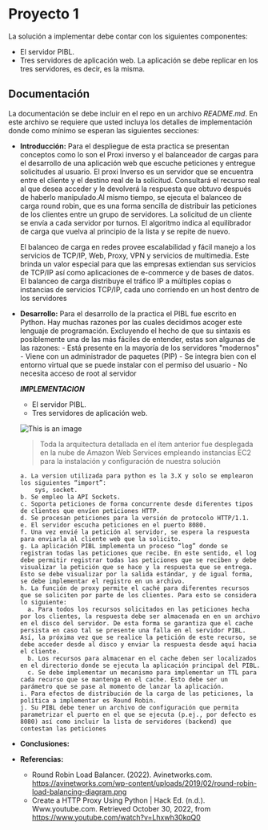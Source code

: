 # Proyecto 1
La solución a implementar debe contar con los siguientes componentes:
- El servidor PIBL.
- Tres servidores de aplicación web. La aplicación se debe replicar en los tres servidores, es decir, es la misma.

## Documentación
La documentación se debe incluir en el repo en un archivo _README.md_. En este archivo se requiere que usted incluya los detalles de implementación donde como mínimo se esperan las siguientes secciones:

  - **Introducción:**
Para el despliegue de esta practica se presentan conceptos como lo son el Proxi inverso y el balanceador de cargas para el desarrollo de una aplicación web que escuche peticiones y entregue solicitudes al usuario. 
El proxi Inverso es un servidor que se encuentra entre el cliente y el destino real de la solicitud. Consultará el recurso real al que desea acceder y le devolverá la respuesta que obtuvo después de haberlo manipulado.Al mismo tiempo, se ejecuta el balanceo de carga round robin, que es una forma sencilla de distribuir las peticiones de los clientes entre un grupo de servidores. La solicitud de un cliente se envía a cada servidor por turnos. El algoritmo indica al equilibrador de carga que vuelva al principio de la lista y se repite de nuevo.

    El balanceo de carga en redes provee escalabilidad y fácil manejo a los servicios de TCP/IP, Web, Proxy, VPN y servicios de multimedia. Este brinda un valor especial para que las empresas extiendan sus servicios de TCP/IP así como aplicaciones de e-commerce y de bases de datos. El balanceo de carga distribuye el tráfico IP a múltiples copias o instancias de servicios TCP/IP, cada uno corriendo en un host dentro de los servidores

  - **Desarrollo:**
    Para el desarrollo de la practica el PIBL fue escrito en Python. Hay muchas razones por las cuales decidimos acoger este lenguaje de programación. Excluyendo el hecho de que su sintaxis es posiblemente una de las más fáciles de entender, estas son algunas de las razones:
        - Está presente en la mayoría de los servidores "modernos"
        - Viene con un administrador de paquetes (PIP)
        - Se integra bien con el entorno virtual que se puede instalar con el permiso del usuario
        - No necesita acceso de root al servidor

    ***IMPLEMENTACION***
    - El servidor PIBL.
    - Tres servidores de aplicación web. 

    ![This is an image](https://avinetworks.com/wp-content/uploads/2019/02/round-robin-load-balancing-diagram.png)

    > Toda la arquitectura detallada en el ítem anterior fue desplegada en la nube de Amazon Web Services empleando instancias EC2 para la instalación y configuración de nuestra solución

        a. La version utilizada para python es la 3.X y solo se emplearon los siguientes “import”: 
            sys, socket.
        b. Se empleo la API Sockets.
        c. Soporta peticiones de forma concurrente desde diferentes tipos de clientes que envíen peticiones HTTP.
        d. Se procesan peticiones para la versión de protocolo HTTP/1.1.
        e. El servidor escucha peticiones en el puerto 8080. 
        f. Una vez envié la petición al servidor, se espera la respuesta para enviarla al cliente web que la solicito. 
        g. La aplicación PIBL implementa un proceso “log” donde se registran todas las peticiones que recibe. En este sentido, el log debe permitir registrar todas las peticiones que se reciben y debe visualizar la petición que se hace y la respuesta que se entrega. Esto se debe visualizar por la salida estándar, y de igual forma, se debe implementar el registro en un archivo.
        h. La función de proxy permite el caché para diferentes recursos que se soliciten por parte de los clientes. Para esto se considera lo siguiente:
          a. Para todos los recursos solicitados en las peticiones hecha por los clientes, la respuesta debe ser almacenada en en un archivo en el disco del servidor. De esta forma se garantiza que el cache persista en caso tal se presente una falla en el servidor PIBL. Así, la próxima vez que se realice la petición de este recurso, se debe acceder desde al disco y enviar la respuesta desde aquí hacia el cliente.
          b. Los recursos para almacenar en el cache deben ser localizados en el directorio donde se ejecuta la aplicación principal del PIBL.
          c. Se debe implementar un mecanismo para implementar un TTL para cada recurso que se mantenga en el cache. Esto debe ser un parámetro que se pase al momento de lanzar la aplicación.
        i. Para efectos de distribución de la carga de las peticiones, la política a implementar es Round Robin.
        j. Su PIBL debe tener un archivo de configuración que permita parametrizar el puerto en el que se ejecuta (p.ej., por defecto es 8080) así como incluir la lista de servidores (backend) que contestan las peticiones

  - **Conclusiones:**

  - **Referencias:**
      - Round Robin Load Balancer. (2022). Avinetworks.com. https://avinetworks.com/wp-content/uploads/2019/02/round-robin-load-balancing-diagram.png
      - Create a HTTP Proxy Using Python | Hack Ed. (n.d.). Www.youtube.com. Retrieved October 30, 2022, from https://www.youtube.com/watch?v=Lhxwh30kqQ0
      

